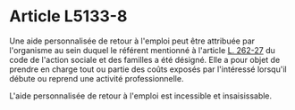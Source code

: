 # Article L5133-8

Une aide personnalisée de retour à l'emploi peut être attribuée par l'organisme au sein duquel le référent mentionné à l'article [L. 262-27][1] du code de l'action sociale et des familles a été désigné. Elle a pour objet de prendre en charge tout ou partie des coûts exposés par l'intéressé lorsqu'il débute ou reprend une activité professionnelle.
  
  
L'aide personnalisée de retour à l'emploi est incessible et insaisissable.

 [1]: /affichCodeArticle.do?cidTexte=LEGITEXT000006074069&idArticle=LEGIARTI000006797236&dateTexte=&categorieLien=cid